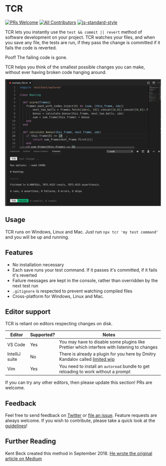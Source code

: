 # TCR

[![PRs Welcome](https://img.shields.io/badge/PRs-welcome-brightgreen.svg?style=flat-square)](http://makeapullrequest.com)
[![All Contributors](https://img.shields.io/badge/all_contributors-3-orange.svg?style=flat-square)](./CONTRIBUTORS.md)
[![js-standard-style](https://img.shields.io/badge/code%20style-standard-brightgreen.svg)](https://github.com/standard/standard) 

TCR lets you instantly use the `test && commit || revert` method of software development on your project. TCR watches your files, and when you save any file, the tests are run, if they pass the change is committed if it fails the code is reverted.

Poof! The failing code is gone.

TCR helps you think of the smallest possible changes you can make, without ever having broken code hanging around.

![Example Screenshot](tcr.gif)

## Usage

TCR runs on Windows, Linux and Mac. Just run `npx tcr 'my test command'` and you will be up and running.

## Features

* No installation necessary
* Each save runs your test command. If it passes it's committed, if it fails it's reverted
* Failure messages are kept in the console, rather than overridden by the next test run
* `.gitignore` is respected to prevent watching compiled files
* Cross-platform for Windows, Linux and Mac.

## Editor support

TCR is reliant on editors respecting changes on disk.

Editor|Supported?|Notes
-|-|-
VS Code|Yes|You may have to disable some plugins like Prettier which interfere with listening to changes
IntelliJ suite|No|There is already a plugin for you here by Dmitry Kandalov called [limited wip](https://github.com/dkandalov/limited-wip)
Vim|Yes|You need to install an `autoread` bundle to get reloading to work without a prompt

If you can try any other editors, then please update this section! PRs are welcome.

## Feedback

Feel free to send feedback on [Twitter](https://twitter.com/joe_jag) or [file an issue](https://github.com/joejag/tcr/issues/new). Feature requests are always welcome. If you wish to contribute, please take a quick look at the [guidelines](./CONTRIBUTING.md)!

## Further Reading

Kent Beck created this method in September 2018. [He wrote the original article on Medium](https://medium.com/@kentbeck_7670/test-commit-revert-870bbd756864)